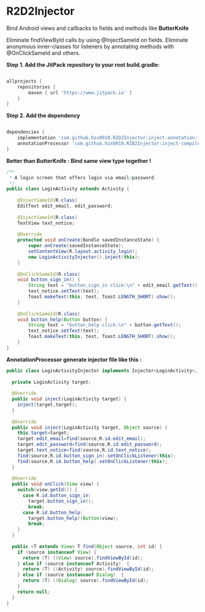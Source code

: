 # R2D2Injector
Bind Android views and callbacks to fields and methods like **ButterKnife**

Eliminate findViewById calls by using @InjectSameId on fields.
Eliminate anonymous inner-classes for listeners by annotating methods with @OnClickSameId and others.

**Step 1. Add the JitPack repository to your root build.gradle:**
```groovy

allprojects {
    repositories {
        maven { url 'https://www.jitpack.io' }
    }
}
```

**Step 2. Add the dependency**
```groovy

dependencies {
    implementation 'com.github.hzx0910.R2D2Injector:inject-annotation:1.0.1'
    annotationProcessor 'com.github.hzx0910.R2D2Injector:inject-compiler:1.0.1'
}
```

**Better than ButterKnife : Bind same view type together !**
```java
/**
 * A login screen that offers login via email/password.
 */
public class LoginActivity extends Activity {
 
    @InjectSameId(R.class)
    EditText edit_email, edit_password;
     
    @InjectSameId(R.class)
    TextView text_notice;
  
    @Override
    protected void onCreate(Bundle savedInstanceState) {
        super.onCreate(savedInstanceState);
        setContentView(R.layout.activity_login);
        new LoginActivityInjector().inject(this);
    }
 
    @OnClickSameId(R.class)
    void button_sign_in() {
        String text = "button_sign_in click:\n" + edit_email.getText() + "\n" + edit_password.getText();
        text_notice.setText(text);
        Toast.makeText(this, text, Toast.LENGTH_SHORT).show();
    }
 
    @OnClickSameId(R.class)
    void button_help(Button button) {
        String text = "button_help click:\n" + button.getText();
        text_notice.setText(text);
        Toast.makeText(this, text, Toast.LENGTH_SHORT).show();
    }
}
```

**AnnotationProcessor generate injector file like this :**
```java
public class LoginActivityInjector implements Injector<LoginActivity>, View.OnClickListener {
     
  private LoginActivity target;
 
  @Override
  public void inject(LoginActivity target) {
    inject(target,target);
  }
 
  @Override
  public void inject(LoginActivity target, Object source) {
    this.target=target;
    target.edit_email=find(source,R.id.edit_email);
    target.edit_password=find(source,R.id.edit_password);
    target.text_notice=find(source,R.id.text_notice);
    find(source,R.id.button_sign_in).setOnClickListener(this);
    find(source,R.id.button_help).setOnClickListener(this);
  }
 
  @Override
  public void onClick(View view) {
    switch(view.getId()) {
      case R.id.button_sign_in:
        target.button_sign_in();
        break;
      case R.id.button_help:
        target.button_help((Button)view);
        break;
    }
  }
 
  public <T extends View> T find(Object source, int id) {
    if (source instanceof View) {
      return (T) ((View) source).findViewById(id);
    } else if (source instanceof Activity)  {
      return (T) ((Activity) source).findViewById(id);
    } else if (source instanceof Dialog)  {
      return (T) ((Dialog) source).findViewById(id);
    }
    return null;
  }
}
```